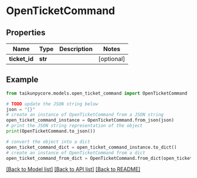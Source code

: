 # OpenTicketCommand


## Properties

Name | Type | Description | Notes
------------ | ------------- | ------------- | -------------
**ticket_id** | **str** |  | [optional] 

## Example

```python
from taikunpycore.models.open_ticket_command import OpenTicketCommand

# TODO update the JSON string below
json = "{}"
# create an instance of OpenTicketCommand from a JSON string
open_ticket_command_instance = OpenTicketCommand.from_json(json)
# print the JSON string representation of the object
print(OpenTicketCommand.to_json())

# convert the object into a dict
open_ticket_command_dict = open_ticket_command_instance.to_dict()
# create an instance of OpenTicketCommand from a dict
open_ticket_command_from_dict = OpenTicketCommand.from_dict(open_ticket_command_dict)
```
[[Back to Model list]](../README.md#documentation-for-models) [[Back to API list]](../README.md#documentation-for-api-endpoints) [[Back to README]](../README.md)


